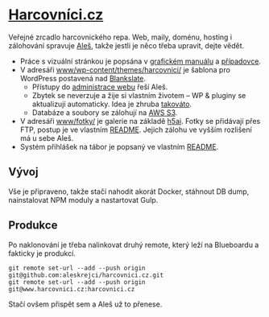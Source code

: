 # [Harcovníci.cz](https://harcovnici.cz/)

Veřejné zrcadlo harcovnického repa. Web, maily, doménu, hosting i zálohování spravuje [Aleš](https://ales.net/), takže jestli je něco třeba upravit, dejte vědět.

- Práce s vizuální stránkou je popsána v [grafickém manuálu](https://ales.net/manual/harcovnici) a [případovce](https://ales.net/2016/harcovnici-pripadova-studie-k-nove-identite).
- V adresáři [www/wp-content/themes/harcovnici/](www/wp-content/themes/harcovnici/) je šablona pro WordPress postavená nad [Blankslate](https://github.com/tidythemes/blankslate).
  - Přístupy do [administrace webu](https://harcovnici.cz/wp-admin/) řeší Aleš.
  - Zbytek se neverzuje a žije si vlastním životem – WP & pluginy se aktualizují automaticky. Idea je zhruba [takováto](https://ales.net/2018/zacinam-s-gitem-verzovani-wordpressu).
  - Databáze a soubory se zálohují na [AWS S3](https://ales.net/2021/wordpress-kompletni-zaloha-webu-na-amazon-s3).
- V adresáři [www/fotky/](www/fotky/) je galerie na základě [h5ai](https://github.com/lrsjng/h5ai). Fotky se přidávají přes FTP, postup je ve vlastním [README](www/fotky/README.md). Jejich zálohu ve vyšším rozlišení má u sebe Aleš.
- Systém přihlášek na tábor je popsaný ve vlastním [README](www/prihlasky/README.md).

## Vývoj

Vše je připraveno, takže stačí nahodit akorát Docker, stáhnout DB dump, nainstalovat NPM moduly a nastartovat Gulp.

## Produkce

Po naklonování je třeba nalinkovat druhý remote, který leží na Blueboardu a fakticky je produkcí.

```
git remote set-url --add --push origin git@github.com:aleskrejci/harcovnici.cz.git
git remote set-url --add --push origin git@www.harcovnici.cz:harcovnici.cz
```

Stačí ovšem přispět sem a Aleš už to přenese.
